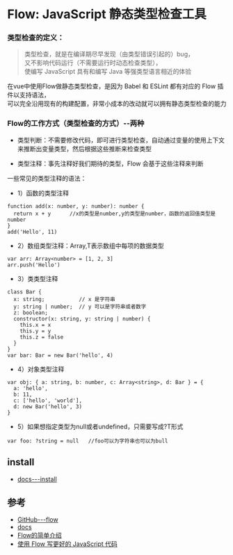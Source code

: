 # Flow: JavaScript 静态类型检查工具

### 类型检查的定义：
>类型检查，就是在编译期尽早发现（由类型错误引起的）bug，  
又不影响代码运行（不需要运行时动态检查类型），  
使编写 JavaScript 具有和编写 Java 等强类型语言相近的体验  

在vue中使用Flow做静态类型检查，是因为 Babel 和 ESLint 都有对应的 Flow 插件以支持语法，  
可以完全沿用现有的构建配置，非常小成本的改动就可以拥有静态类型检查的能力

### Flow的工作方式（类型检查的方式）--两种

- 类型判断：不需要修改代码，即可进行类型检查，自动通过变量的使用上下文来推断出变量类型，然后根据这些推断来检查类型

- 类型注释：事先注释好我们期待的类型，Flow 会基于这些注释来判断

一些常见的类型注释的语法：

- 1）函数的类型注释

```
function add(x: number, y: number): number {
  return x + y      //x的类型是number,y的类型是number，函数的返回值类型是number
}
add('Hello', 11)
```

- 2）数组类型注释：Array<T>,T表示数组中每项的数据类型
```
var arr: Array<number> = [1, 2, 3]
arr.push('Hello')
```

- 3）类类型注释

```
class Bar {
  x: string;           // x 是字符串
  y: string | number;  // y 可以是字符串或者数字
  z: boolean;
  constructor(x: string, y: string | number) {
    this.x = x
    this.y = y
    this.z = false
  }
}
var bar: Bar = new Bar('hello', 4)
```

- 4）对象类型注释
```
var obj: { a: string, b: number, c: Array<string>, d: Bar } = {
  a: 'hello',
  b: 11,
  c: ['hello', 'world'],
  d: new Bar('hello', 3)
}
```

- 5）如果想指定类型为null或者undefined，只需要写成?T形式
```
var foo: ?string = null   //foo可以为字符串也可以为bull
```

## install

- [docs---install](https://flow.org/en/docs/install/)

## 参考
- [GitHub---flow](https://github.com/facebook/flow)
- [docs](https://flow.org/en/docs/getting-started/)
- [Flow的简单介绍](https://blog.csdn.net/tangxiujiang/article/details/80778627)
- [使用 Flow 写更好的 JavaScript 代码](https://www.oschina.net/translate/writing-better-javascript-with-flow?cmp)
